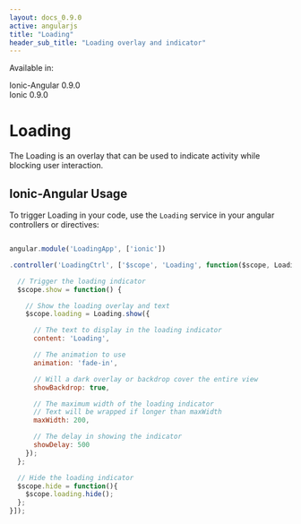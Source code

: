 ```yaml
---
layout: docs_0.9.0
active: angularjs
title: "Loading"
header_sub_title: "Loading overlay and indicator"
---
```


Available in:
<div class="label label-danger">Ionic-Angular 0.9.0</div>
<div class="label label-primary">Ionic 0.9.0</div>


Loading
===

The Loading is an overlay that can be used to indicate activity while blocking user interaction.


## Ionic-Angular Usage

To trigger Loading in your code, use the `Loading` service in your angular controllers or directives:

```javascript

angular.module('LoadingApp', ['ionic'])

.controller('LoadingCtrl', ['$scope', 'Loading', function($scope, Loading) {

  // Trigger the loading indicator
  $scope.show = function() {

    // Show the loading overlay and text
    $scope.loading = Loading.show({

      // The text to display in the loading indicator
      content: 'Loading',

      // The animation to use
      animation: 'fade-in',

      // Will a dark overlay or backdrop cover the entire view
      showBackdrop: true,

      // The maximum width of the loading indicator
      // Text will be wrapped if longer than maxWidth
      maxWidth: 200,

      // The delay in showing the indicator
      showDelay: 500
    });
  };

  // Hide the loading indicator
  $scope.hide = function(){
    $scope.loading.hide();
  };
}]);
```
